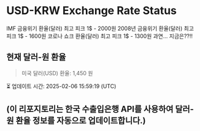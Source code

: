

# USD-KRW Exchange Rate Status

IMF 금융위기 환율(달러) 최고 피크 1$ - 2000원
2008년 금융위기 환율(달러) 최고 피크 1$ - 1600원
코로나 쇼크 환율(달러) 최고 피크 1$ - 1300원
과연... 지금은??!!

## 현재 달러-원 환율
> 미국 달러(USD) 환율: 1,450 원

⏳ 업데이트 시간: 2025-02-06 15:59:19 (UTC)

(이 리포지토리는 한국 수출입은행 API를 사용하여 달러-원 환율 정보를 자동으로 업데이트합니다.)
---
